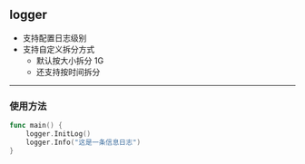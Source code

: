 ## logger

+ 支持配置日志级别
+ 支持自定义拆分方式
    + 默认按大小拆分 1G
    + 还支持按时间拆分

-------

### 使用方法

```go
func main() {
    logger.InitLog()
    logger.Info("这是一条信息日志")
}
```
